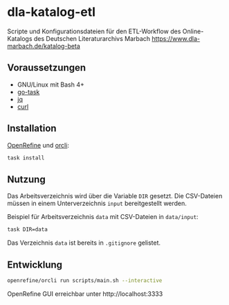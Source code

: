 # dla-katalog-etl

Scripte und Konfigurationsdateien für den ETL-Workflow des Online-Katalogs des Deutschen Literaturarchivs Marbach https://www.dla-marbach.de/katalog-beta

## Voraussetzungen

* GNU/Linux mit Bash 4+
* [go-task](https://taskfile.dev)
* [jq](https://stedolan.github.io/jq)
* [curl](https://curl.se)

## Installation

[OpenRefine](https://openrefine.org) und [orcli](https://github.com/opencultureconsulting/orcli):

```sh
task install
```

## Nutzung

Das Arbeitsverzeichnis wird über die Variable `DIR` gesetzt. Die CSV-Dateien müssen in einem Unterverzeichnis `input` bereitgestellt werden.

Beispiel für Arbeitsverzeichnis `data` mit CSV-Dateien in `data/input`:

```sh
task DIR=data
```

Das Verzeichnis `data` ist bereits in `.gitignore` gelistet.

## Entwicklung

```sh
openrefine/orcli run scripts/main.sh --interactive
```

OpenRefine GUI erreichbar unter http://localhost:3333
